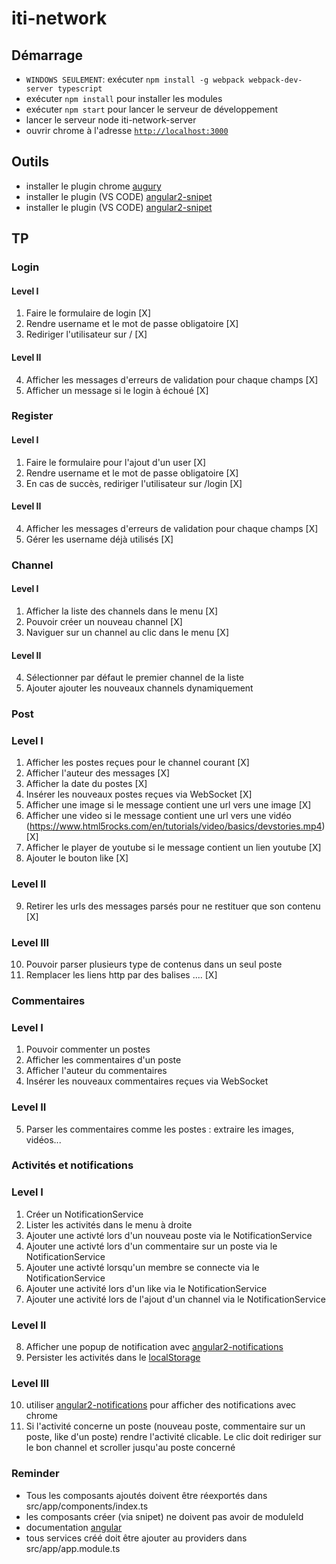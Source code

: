 # iti-network


## Démarrage
- `WINDOWS SEULEMENT`: exécuter `npm install -g webpack webpack-dev-server typescript`
- exécuter `npm install` pour installer les modules
- exécuter `npm start` pour lancer le serveur de développement
- lancer le serveur node iti-network-server
- ouvrir chrome à l'adresse [`http://localhost:3000`](http://localhost:3000)

## Outils
- installer le plugin chrome [augury](https://chrome.google.com/webstore/detail/augury/elgalmkoelokbchhkhacckoklkejnhcd)
- installer le plugin (VS CODE) [angular2-snipet](https://marketplace.visualstudio.com/items?itemName=johnpapa.Angular2)
- installer le plugin (VS CODE) [angular2-snipet](https://plugins.jetbrains.com/idea/plugin/8395-angular-2-typescript-live-templates)

## TP

### Login

#### Level I

1. Faire le formulaire de login                                         [X]
2. Rendre username et le mot de passe obligatoire                       [X]
3. Rediriger l'utilisateur sur /                                        [X]

#### Level II

4. Afficher les messages d'erreurs de validation pour chaque champs     [X]
5. Afficher un message si le login à échoué                             [X]

### Register

#### Level I
    
1. Faire le formulaire pour l'ajout d'un user                           [X]
2. Rendre username et le mot de passe obligatoire                       [X]
3. En cas de succès, rediriger l'utilisateur sur /login                 [X]

#### Level II
4. Afficher les messages d'erreurs de validation  pour chaque champs    [X]
5. Gérer les username déjà utilisés                                     [X]


### Channel

#### Level I

1. Afficher la liste des channels dans le menu                          [X]
2. Pouvoir créer un nouveau channel                                     [X]
3. Naviguer sur un channel au clic dans le menu                         [X]

#### Level II

4. Sélectionner par défaut le premier channel de la liste
5. Ajouter ajouter les nouveaux channels dynamiquement

### Post 

### Level I

1. Afficher les postes reçues pour le channel courant                   [X]
2. Afficher l'auteur des messages                                       [X]
3. Afficher la date du postes                                           [X]
4. Insérer les nouveaux postes reçues via WebSocket                     [X]
5. Afficher une image si le message contient une url vers une image     [X]
6. Afficher une video si le message contient une url vers une vidéo (https://www.html5rocks.com/en/tutorials/video/basics/devstories.mp4) [X]
7. Afficher le player de youtube si le message contient un lien youtube [X]
8. Ajouter le bouton like                                               [X]

### Level II
9. Retirer les urls des messages parsés pour ne restituer que son contenu [X]

### Level III
10. Pouvoir parser plusieurs type de contenus dans un seul poste
11. Remplacer les liens http par des balises <a>...</a>.                [X]

### Commentaires

### Level I
1. Pouvoir commenter un postes
2. Afficher les commentaires d'un poste 
3. Afficher l'auteur du commentaires
4. Insérer les nouveaux commentaires reçues via WebSocket

### Level II
5. Parser les commentaires comme les postes : extraire les images, vidéos...

### Activités et notifications 

### Level I
1. Créer un NotificationService
2. Lister les activités dans le menu à droite
3. Ajouter une activté lors d'un nouveau poste via le NotificationService
4. Ajouter une activté lors d'un commentaire sur un poste via le NotificationService
5. Ajouter une activté lorsqu'un membre se connecte via le NotificationService
6. Ajouter une activité lors d'un like via le NotificationService
7. Ajouter une activité lors de l'ajout d'un channel via le NotificationService

### Level II
8. Afficher une popup de notification avec [angular2-notifications](https://github.com/flauc/angular2-notifications)
9. Persister les activités dans le [localStorage](https://developer.mozilla.org/fr/docs/Web/API/Window/localStorage)

### Level III
10. utiliser [angular2-notifications](https://github.com/flauc/angular2-notifications) pour afficher des notifications avec chrome
11. Si l'activité concerne un poste (nouveau poste, commentaire sur un poste, like d'un poste) rendre l'activité clicable. 
Le clic doit rediriger sur le bon channel et scroller jusqu'au poste concerné


### Reminder

- Tous les composants ajoutés doivent être réexportés dans src/app/components/index.ts
- les composants créer (via snipet) ne doivent pas avoir de moduleId
- documentation [angular](https://angular.io/docs/ts/latest/)
- tous services créé doit être ajouter au providers dans src/app/app.module.ts